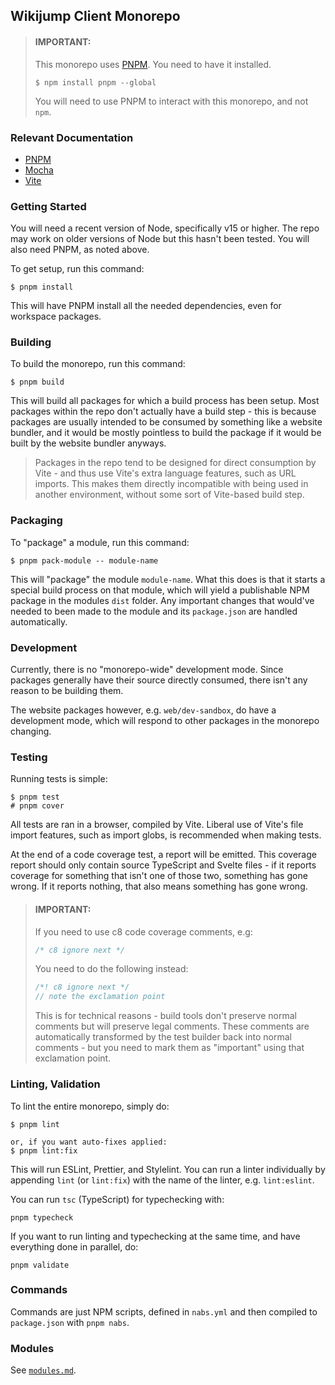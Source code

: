 ## Wikijump Client Monorepo

> #### **IMPORTANT:**
> This monorepo uses [PNPM](https://pnpm.io/). You need to have it installed.
> ```
> $ npm install pnpm --global
> ```
> You will need to use PNPM to interact with this monorepo, and not `npm`.

### Relevant Documentation

* [PNPM](https://pnpm.io/)
* [Mocha](https://mochajs.org)
* [Vite](https://vitejs.dev/)

### Getting Started

You will need a recent version of Node, specifically v15 or higher. The repo may work on older versions of Node but this hasn't been tested. You will also need PNPM, as noted above.

To get setup, run this command:
```
$ pnpm install
```

This will have PNPM install all the needed dependencies, even for workspace packages.

### Building

To build the monorepo, run this command:
```
$ pnpm build
```

This will build all packages for which a build process has been setup. Most packages within the repo don't actually have a build step - this is because packages are usually intended to be consumed by something like a website bundler, and it would be mostly pointless to build the package if it would be built by the website bundler anyways.

> Packages in the repo tend to be designed for direct consumption by Vite - and thus use Vite's extra language features, such as URL imports. This makes them directly incompatible with being used in another environment, without some sort of Vite-based build step.

### Packaging

To "package" a module, run this command:
```
$ pnpm pack-module -- module-name
```

This will "package" the module `module-name`. What this does is that it starts a special build process on that module, which will yield a publishable NPM package in the modules `dist` folder. Any important changes that would've needed to been made to the module and its `package.json` are handled automatically.

### Development

Currently, there is no "monorepo-wide" development mode. Since packages generally have their source directly consumed, there isn't any reason to be building them.

The website packages however, e.g. `web/dev-sandbox`, do have a development mode, which will respond to other packages in the monorepo changing.

### Testing

Running tests is simple:
```
$ pnpm test
# pnpm cover
```

All tests are ran in a browser, compiled by Vite. Liberal use of Vite's file import features, such as import globs, is recommended when making tests.

At the end of a code coverage test, a report will be emitted. This coverage report should only contain source TypeScript and Svelte files - if it reports coverage for something that isn't one of those two, something has gone wrong. If it reports nothing, that also means something has gone wrong.

> #### **IMPORTANT:**
> If you need to use c8 code coverage comments, e.g:
> ```js
> /* c8 ignore next */
> ```
> You need to do the following instead:
> ```js
> /*! c8 ignore next */
> // note the exclamation point
> ```
> This is for technical reasons - build tools don't preserve normal comments but will preserve legal comments. These comments are automatically transformed by the test builder back into normal comments - but you need to mark them as "important" using that exclamation point.

### Linting, Validation

To lint the entire monorepo, simply do:
```
$ pnpm lint

or, if you want auto-fixes applied:
$ pnpm lint:fix
```

This will run ESLint, Prettier, and Stylelint. You can run a linter individually by appending `lint` (or `lint:fix`) with the name of the linter, e.g. `lint:eslint`.

You can run `tsc` (TypeScript) for typechecking with:
```
pnpm typecheck
```

If you want to run linting and typechecking at the same time, and have everything done in parallel, do:
```
pnpm validate
```

### Commands

Commands are just NPM scripts, defined in `nabs.yml` and then compiled to
`package.json` with `pnpm nabs`.

### Modules

See [`modules.md`](misc/docs/modules.md).
